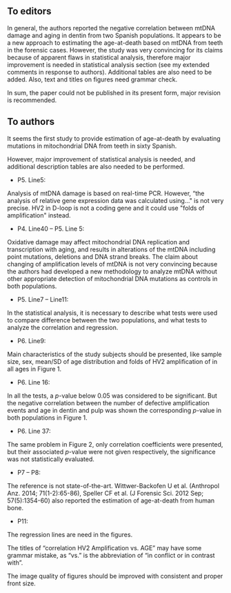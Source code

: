 ## To editors

In general, the authors reported the negative correlation between mtDNA damage and aging in dentin from two Spanish populations. It appears to be a new approach to estimating the age-at-death based on mtDNA from teeth in the forensic cases. However, the study was very convincing for its claims because of apparent flaws in statistical analysis, therefore major improvement is needed in statistical analysis section (see my extended comments in response to authors). Additional tables are also need to be added. Also, text and titles on figures need grammar check. 

In sum, the paper could not be published in its present form, major revision is recommended. 


## To authors

It seems the first study to provide estimation of age-at-death by evaluating mutations in mitochondrial DNA from teeth in sixty Spanish. 

However, major improvement of statistical analysis is needed, and additional description tables are also needed to be performed. 

- P5. Line5: 

Analysis of mtDNA damage is based on real-time PCR. However, “the analysis of relative gene expression data was calculated using..." is not very precise. HV2 in D-loop is not a coding gene and it could use "folds of amplification" instead.

- P4. Line40 – P5. Line 5:

Oxidative damage may affect mitochondrial DNA replication and transcription with aging, and results in alterations of the mtDNA including point mutations, deletions and DNA strand breaks. The claim about changing of amplification levels of mtDNA is not very convincing because the authors had developed a new methodology to analyze mtDNA without other appropriate detection of mitochondrial DNA mutations as controls in both populations.

- P5. Line7 – Line11:

In the statistical analysis, it is necessary to describe what tests were used to compare difference between the two populations, and what tests to analyze the correlation and regression.

- P6. Line9:

Main characteristics of the study subjects should be presented, like sample size, sex, mean/SD of age distribution and folds of HV2 amplification of in all ages in Figure 1.

- P6. Line 16:

In all the tests, a *p*-value below 0.05 was considered to be significant. But the negative correlation between the number of defective amplification events and age in dentin and pulp was shown the corresponding *p*-value in both populations in Figure 1. 

- P6. Line 37:

The same problem in Figure 2, only correlation coefficients were presented, but their associated *p*-value were not given respectively, the significance was not statistically evaluated.

- P7 – P8:

The reference is not state-of-the-art. Wittwer-Backofen U et al. (Anthropol Anz. 2014; 71(1-2):65-86), Speller CF et al. (J Forensic Sci. 2012 Sep; 57(5):1354-60) also reported the estimation of age-at-death from human bone.

- P11:

The regression lines are need in the figures. 

The titles of “correlation HV2 Amplification vs. AGE” may have some grammar mistake, as “vs.” is the abbreviation of “in conflict or in contrast with”.

The image quality of figures should be improved with consistent and proper front size.
